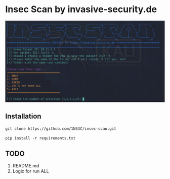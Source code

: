 # Insec Scan by invasive-security.de

![Screenshot](https://github.com/1N53C/insec-scan/blob/master/InSecScan.png)



## Installation

```
git clone https://github.com/1N53C/insec-scan.git
```
```
pip install -r requirements.txt
```

## TODO

1. README.md
2. Logic for run ALL